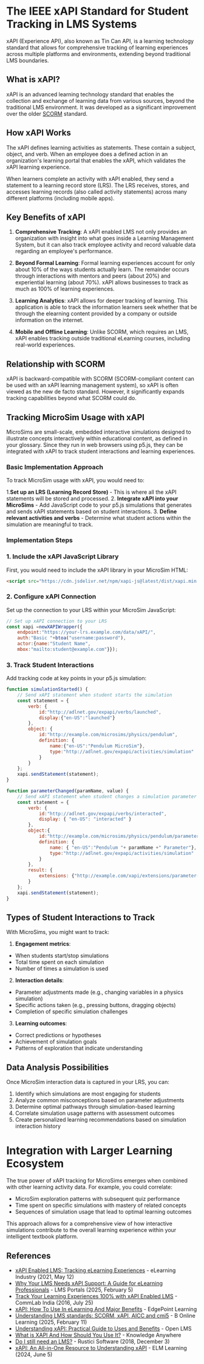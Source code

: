 # The IEEE xAPI Standard for Student Tracking in LMS Systems 

xAPI (Experience API), also known as Tin Can API, is a learning technology standard that allows for comprehensive tracking of learning experiences across multiple platforms and environments, extending beyond traditional LMS boundaries.

## What is xAPI?

xAPI is an advanced learning technology standard that enables the collection and exchange of learning data from various sources, beyond the traditional LMS environment. It was developed as a significant improvement over the older [SCORM](../glossary.md#scorm) standard.

## How xAPI Works

The xAPI defines learning activities as statements. These contain a subject, object, and verb. When an employee does a defined action in an organization's learning portal that enables the xAPI, which validates the xAPI learning experience.

When learners complete an activity with xAPI enabled, they send a statement to a learning record store (LRS). The LRS receives, stores, and accesses learning records (also called activity statements) across many different platforms (including mobile apps).

## Key Benefits of xAPI

1. **Comprehensive Tracking**: A xAPI enabled LMS not only provides an organization with insight into what goes inside a Learning Management System, but it can also track employee activity and record valuable data regarding an employee's performance.

2. **Beyond Formal Learning**: Formal learning experiences account for only about 10% of the ways students actually learn. The remainder occurs through interactions with mentors and peers (about 20%) and experiential learning (about 70%). xAPI allows businesses to track as much as 100% of learning experiences.

3. **Learning Analytics**: xAPI allows for deeper tracking of learning. This application is able to track the information learners seek whether that be through the elearning content provided by a company or outside information on the internet.

4. **Mobile and Offline Learning**: Unlike SCORM, which requires an LMS, xAPI enables tracking outside traditional eLearning courses, including real-world experiences.

## Relationship with SCORM

xAPI is backward-compatible with SCORM (SCORM-compliant content can be used with an xAPI learning management system), so xAPI is often viewed as the new de facto standard. However, it significantly expands tracking capabilities beyond what SCORM could do.

## Tracking MicroSim Usage with xAPI

MicroSims are small-scale, embedded interactive simulations designed to illustrate concepts interactively within educational content, as defined in your glossary. Since they run in web browsers using p5.js, they can be integrated with xAPI to track student interactions and learning experiences.

### Basic Implementation Approach

To track MicroSim usage with xAPI, you would need to:

1.**Set up an LRS (Learning Record Store)** - This is where all the xAPI statements will be stored and processed.
2. **Integrate xAPI into your MicroSims** - Add JavaScript code to your p5.js simulations that generates and sends xAPI statements based on student interactions.
3. **Define relevant activities and verbs** - Determine what student actions within the simulation are meaningful to track.

### Implementation Steps

### 1. Include the xAPI JavaScript Library

First, you would need to include the xAPI library in your MicroSim HTML:

```html
<script src="https://cdn.jsdelivr.net/npm/xapi-js@latest/dist/xapi.min.js"></script>
```

### 2. Configure xAPI Connection

Set up the connection to your LRS within your MicroSim JavaScript:

```javascript
// Set up xAPI connection to your LRS 
const xapi =newXAPIWrapper({
    endpoint:"https://your-lrs.example.com/data/xAPI/",
    auth:"Basic "+btoa("username:password"),
    actor:{name:"Student Name",
    mbox:"mailto:student@example.com"}});
```

### 3. Track Student Interactions

Add tracking code at key points in your p5.js simulation:

```javascript
function simulationStarted() {
    // Send xAPI statement when student starts the simulation
    const statement = {
        verb: {
            id:"http://adlnet.gov/expapi/verbs/launched",
            display:{"en-US":"launched"}
        },
        object: {
            id:"http://example.com/microsims/physics/pendulum",
            definition: {
                name:{"en-US":"Pendulum MicroSim"},
                type:"http://adlnet.gov/expapi/activities/simulation"
            }
        }
    };  
    xapi.sendStatement(statement);
}

function parameterChanged(paramName, value) {
    // Send xAPI statement when student changes a simulation parameter
    const statement = {
        verb: { 
            id:"http://adlnet.gov/expapi/verbs/interacted",
            display: { "en-US": "interacted" }
        },
        object:{
            id:"http://example.com/microsims/physics/pendulum/parameters/" + paramName,
            definition: {
                name: { "en-US":"Pendulum "+ paramName +" Parameter"},
                type:"http://adlnet.gov/expapi/activities/simulation"
            }
        },
        result: {
            extensions: {"http://example.com/xapi/extensions/parameter-value": value}
        }
    };
    xapi.sendStatement(statement);
}
```

## Types of Student Interactions to Track

With MicroSims, you might want to track:

1.  **Engagement metrics**:
-   When students start/stop simulations
-   Total time spent on each simulation
-   Number of times a simulation is used
2.  **Interaction details**:
-   Parameter adjustments made (e.g., changing variables in a physics simulation)
-   Specific actions taken (e.g., pressing buttons, dragging objects)
-   Completion of specific simulation challenges
3.  **Learning outcomes**:
-   Correct predictions or hypotheses
-   Achievement of simulation goals
-   Patterns of exploration that indicate understanding

## Data Analysis Possibilities

Once MicroSim interaction data is captured in your LRS, you can:

1.  Identify which simulations are most engaging for students
2.  Analyze common misconceptions based on parameter adjustments
3.  Determine optimal pathways through simulation-based learning
4.  Correlate simulation usage patterns with assessment outcomes
5.  Create personalized learning recommendations based on simulation interaction history

# Integration with Larger Learning Ecosystem

The true power of xAPI tracking for MicroSims emerges when combined with other learning activity data. For example, you could correlate:

-   MicroSim exploration patterns with subsequent quiz performance
-   Time spent on specific simulations with mastery of related concepts
-   Sequences of simulation usage that lead to optimal learning outcomes

This approach allows for a comprehensive view of how interactive simulations contribute to the overall learning experience within your intelligent textbook platform.

## References

- [xAPI Enabled LMS: Tracking eLearning Experiences](https://elearningindustry.com/xapi-enabled-lms-tracking-elearning-experiences) - eLearning Industry (2021, May 12)
- [Why Your LMS Needs xAPI Support: A Guide for eLearning Professionals](https://www.lmsportals.com/post/why-your-lms-needs-xapi-support-a-guide-for-elearning-professionals) - LMS Portals (2025, February 5)
- [Track Your Learning Experiences 100% with xAPI Enabled LMS](https://blog.commlabindia.com/elearning-development/xapi-enabled-lms) - CommLab India (2016, July 25)
- [xAPI: How To Use In eLearning And Major Benefits](https://www.edgepointlearning.com/blog/xapi-in-elearning/) - EdgePoint Learning
- [Understanding LMS standards: SCORM, xAPI, AICC and cmi5](https://bonlinelearning.com/understanding-lms-standards-scorm-xapi-aicc-and-cmi5/) - B Online Learning (2025, February 11)
- [Understanding xAPI: Practical Guide to Uses and Benefits](https://www.openlms.net/blog/products/understanding-xapi-practical-guide-to-uses-and-benefits/) - Open LMS
- [What is XAPI And How Should You Use It?](https://knowledgeanywhere.com/articles/what-is-xapi-and-how-should-you-use-it/) - Knowledge Anywhere
- [Do I still need an LMS?](https://xapi.com/do-i-still-need-lms/) - Rustici Software (2018, December 3)
- [xAPI: An All-in-One Resource to Understanding xAPI](https://elmlearning.com/hub/technology-tools/xapi/) - ELM Learning (2024, June 5)